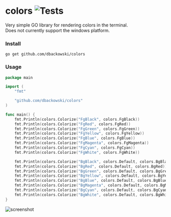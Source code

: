 # colors ![Tests](https://github.com/dbackowski/colors/actions/workflows/test.yml/badge.svg)

Very simple GO library for rendering colors in the terminal.<br />
Does not currently support the windows platform.

### Install

```
go get github.com/dbackowski/colors
```

### Usage

```go
package main

import (
	"fmt"

	"github.com/dbackowski/colors"
)

func main() {
	fmt.Println(colors.Colorize("FgBlack", colors.FgBlack))
	fmt.Println(colors.Colorize("FgRed", colors.FgRed))
	fmt.Println(colors.Colorize("FgGreen", colors.FgGreen))
	fmt.Println(colors.Colorize("FgYellow", colors.FgYellow))
	fmt.Println(colors.Colorize("FgBlue", colors.FgBlue))
	fmt.Println(colors.Colorize("FgMagenta", colors.FgMagenta))
	fmt.Println(colors.Colorize("FgCyan", colors.FgCyan))
	fmt.Println(colors.Colorize("FgWhite", colors.FgWhite))

	fmt.Println(colors.Colorize("BgBlack", colors.Default, colors.BgBlack))
	fmt.Println(colors.Colorize("BgRed", colors.Default, colors.BgRed))
	fmt.Println(colors.Colorize("BgGreen", colors.Default, colors.BgGreen))
	fmt.Println(colors.Colorize("BgYellow", colors.Default, colors.BgYellow))
	fmt.Println(colors.Colorize("BgBlue", colors.Default, colors.BgBlue))
	fmt.Println(colors.Colorize("BgMagenta", colors.Default, colors.BgMagenta))
	fmt.Println(colors.Colorize("BgCyan", colors.Default, colors.BgCyan))
	fmt.Println(colors.Colorize("BgWhite", colors.Default, colors.BgWhite))
}

```

![screenshot](https://i.imgur.com/LheCsFW.png)
